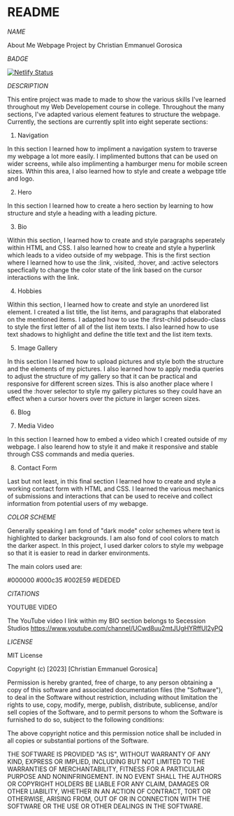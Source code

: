 # README

*NAME*

About Me Webpage Project by Christian Emmanuel Gorosica

*BADGE*

[![Netlify Status](https://api.netlify.com/api/v1/badges/34508042-a0b3-47a6-bf00-4633e72a94bb/deploy-status)](https://app.netlify.com/sites/about-me-cgorosica2504/deploys)


*DESCRIPTION*

This entire project was made to made to show the various skills I've learned throughout my Web Developement course in college. Throughout the many sections, I've adapted various element features to structure the webpage. Currently, the sections are currently split into eight seperate sections:

1. Navigation

In this section I learned how to impliment a navigation system to traverse my webpage a lot more easily. I implimented buttons that can be used on wider screens, while also implimenting a hamburger menu for mobile screen sizes. Wthin this area, I also learned how to style and create a webpage title and logo.

2. Hero

In this section I learned how to create a hero section by learning to how structure and style a heading with a leading picture. 

3. Bio

Within this section, I learned how to create and style paragraphs seperately within HTML and CSS. I also learned how to create and style a hyperlink which leads to a video outside of my webpage. This is the first section where I learned how to use the :link, :visited, :hover, and :active selectors specfically to change the color state of the link based on the cursor interactions with the link.

4. Hobbies

Within this section, I learned how to create and style an unordered list element. I created a list title, the list items, and paragraphs that elaborated on the mentioned items. I adapted how to use the :first-child pdseudo-class to style the first letter of all of the list item texts. I also learned how to use text shadows to highlight and define the title text and the list item texts.

5. Image Gallery

In this section I learned how to upload pictures and style both the structure and the elements of my pictures. I also learned how to apply media queries to adjust the structure of my gallery so that it can be practical and responsive for different screen sizes. This is also another place where I used the :hover selector to style my gallery pictures so they could have an effect when a cursor hovers over the picture in larger screen sizes.

6. Blog



7. Media Video

In this section I learned how to embed a video which I created outside of my webpage. I also learend how to style it and make it responsive and stable through CSS commands and media queries.

8. Contact Form

Last but not least, in this final section I learned how to create and style a working contact form with HTML and CSS. I learned the various mechanics of submissions and interactions that can be used to receive and collect information from potential users of my webapge.

*COLOR SCHEME*

Generally speaking I am fond of "dark mode" color schemes where text is highlighted to darker backgrounds. I am also fond of cool colors to match the darker aspect. In this project, I used darker colors to style my webpage so that it is easier to read in darker environments.

The main colors used are:

#000000
#000c35
#002E59
#EDEDED


*CITATIONS*

YOUTUBE VIDEO

The YouTube video I link within my BIO section belongs to Secession Studios
https://www.youtube.com/channel/UCwd8uu2mtJUgHYRffUl2yPQ

*LICENSE*

MIT License

Copyright (c) [2023] [Christian Emmanuel Gorosica]

Permission is hereby granted, free of charge, to any person obtaining a copy
of this software and associated documentation files (the "Software"), to deal
in the Software without restriction, including without limitation the rights
to use, copy, modify, merge, publish, distribute, sublicense, and/or sell
copies of the Software, and to permit persons to whom the Software is
furnished to do so, subject to the following conditions:

The above copyright notice and this permission notice shall be included in all
copies or substantial portions of the Software.

THE SOFTWARE IS PROVIDED "AS IS", WITHOUT WARRANTY OF ANY KIND, EXPRESS OR
IMPLIED, INCLUDING BUT NOT LIMITED TO THE WARRANTIES OF MERCHANTABILITY,
FITNESS FOR A PARTICULAR PURPOSE AND NONINFRINGEMENT. IN NO EVENT SHALL THE
AUTHORS OR COPYRIGHT HOLDERS BE LIABLE FOR ANY CLAIM, DAMAGES OR OTHER
LIABILITY, WHETHER IN AN ACTION OF CONTRACT, TORT OR OTHERWISE, ARISING FROM,
OUT OF OR IN CONNECTION WITH THE SOFTWARE OR THE USE OR OTHER DEALINGS IN THE
SOFTWARE.